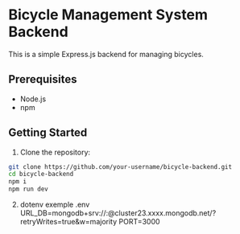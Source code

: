 # Bicycle Management System Backend

This is a simple Express.js backend for managing bicycles.

## Prerequisites

- Node.js
- npm

## Getting Started

1. Clone the repository:

```bash
git clone https://github.com/your-username/bicycle-backend.git
cd bicycle-backend
npm i
npm run dev
```

2. dotenv exemple
.env
URL_DB=mongodb+srv://<name>:<password>@cluster23.xxxx.mongodb.net/<namebase>?retryWrites=true&w=majority
PORT=3000